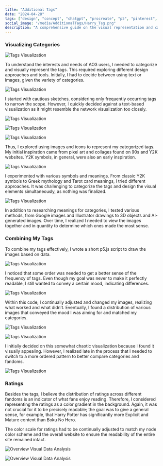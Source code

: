 ```yaml
---
title: "Additional Tags"
date: "2024-04-28"
tags: ["design", "concept", "chatgpt", "procreate", "p5", "pinterest", "illustrator", "photoshop", "moodboard", "play"]
social_image: "/media/AdditionalTags/Harry_Tag.png"
description: "A comprehensive guide on the visual representation and categorization of tags, exploring various design approaches and tools to visualize categories."
---
```


### Visualizing Categories

![Tags Visualization](/media/AdditionalTags/tags01.png)

To understand the interests and needs of AO3 users, I needed to categorize and visually represent the tags. This required exploring different design approaches and tools. Initially, I had to decide between using text or images, given the variety of categories.

![Tags Visualization](/media/AdditionalTags/tags02.png)

I started with cautious sketches, considering only frequently occurring tags to narrow the scope. However, I quickly decided against a text-based visualization as it might resemble the network visualization too closely.

![Tags Visualization](/media/AdditionalTags/Tags03.png)

![Tags Visualization](/media/AdditionalTags/ipad.png)

![Tags Visualization](/media/AdditionalTags/tags04.png)

Thus, I explored using images and icons to represent my categorized tags. My initial inspiration came from pixel art and collages found on 90s and Y2K websites. Y2K symbols, in general, were also an early inspiration.

![Tags Visualization](/media/AdditionalTags/tags.png)

I experimented with various symbols and meanings. From classic Y2K symbols to Greek mythology and Tarot card meanings, I tried different approaches. It was challenging to categorize the tags and design the visual elements simultaneously, as nothing was finalized.

![Tags Visualization](/media/AdditionalTags/tag.png)

In addition to researching meanings for categories, I tested various methods, from Google images and Illustrator drawings to 3D objects and AI-generated images. Over time, I realized I needed to view the images together and in quantity to determine which ones made the most sense.

### Combining My Tags

To combine my tags effectively, I wrote a short p5.js script to draw the images based on data.

![Tags Visualization](/media/AdditionalTags/wallpaper01.png)

I noticed that some order was needed to get a better sense of the frequency of tags. Even though my goal was never to make it perfectly readable, I still wanted to convey a certain mood, indicating differences.

![Tags Visualization](/media/AdditionalTags/wallpaper02.png)

Within this code, I continually adjusted and changed my images, realizing what worked and what didn’t. Eventually, I found a distribution of various images that conveyed the mood I was aiming for and matched my categories.

![Tags Visualization](/media/AdditionalTags/wallpaper03.png)

![Tags Visualization](/media/AdditionalTags/Harry_Tag.png)

I initially decided on this somewhat chaotic visualization because I found it visually appealing. However, I realized late in the process that I needed to switch to a more ordered pattern to better compare categories and fandoms.

![Tags Visualization](/media/AdditionalTags/Harry_Ordered.png)

### Ratings

Besides the tags, I believe the distribution of ratings across different fandoms is an indicator of what fans enjoy reading. Therefore, I considered representing the ratings as a color gradient in the background. Again, it was not crucial for it to be precisely readable; the goal was to give a general sense, for example, that Harry Potter has significantly more Explicit and Mature content than Boku No Hero.

The color scale for ratings had to be continually adjusted to match my node color scheme and the overall website to ensure the readability of the entire site remained intact.

![Overview Visual Data Analysis](/media/Colors/RatingColors.png)

![Overview Visual Data Analysis](/media/Colors/TagsAndColor.png)
